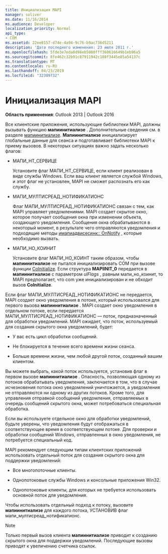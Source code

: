 ```yaml
---
title: Инициализация MAPI
manager: soliver
ms.date: 11/16/2014
ms.audience: Developer
localization_priority: Normal
api_type:
- COM
ms.assetid: 22ee8157-d74e-4a94-9c76-b9ac736d5211
description: 'Дата последнего изменения: 23 июля 2011 г.'
ms.openlocfilehash: 5fde3e7eda8d98eb5080fff360616649b1eb96a5
ms.sourcegitcommit: 8fe462c32b91c87911942c188f3445e85a54137c
ms.translationtype: MT
ms.contentlocale: ru-RU
ms.lasthandoff: 04/23/2019
ms.locfileid: "32309732"
---
```

# <a name="initializing-mapi"></a>Инициализация MAPI

  
  
**Область применения**: Outlook 2013 | Outlook 2016 
  
Все клиентские приложения, использующие библиотеки MAPI, должны вызывать функцию **мапиинитиализе** . Дополнительные сведения см. в разделе [мапиинитиализе](mapiinitialize.md). **Мапиинитиализе** инициализирует глобальные данные для сеанса и подготавливает библиотеки MAPI к приему вызовов. В некоторых ситуациях важно задать несколько флагов: 
  
- МАПИ_НТ_СЕРВИЦЕ
    
    Установите флаг МАПИ_НТ_СЕРВИЦЕ, если клиент реализован в виде службы Windows. Если ваш клиент является службой Windows, и этот флаг не установлен, MAPI не сможет распознать его как службу. 
    
- МАПИ_МУЛТИСРЕАД_НОТИФИКАТИОНС
    
    Флаг МАПИ_МУЛТИСРЕАД_НОТИФИКАТИОНС связан с тем, как MAPI управляет уведомлениями. MAPI создает скрытое окно, которое получает сообщения окна при изменении объекта, создающего уведомления. Сообщения окна обрабатываются в некоторый момент, в результате чего отправляются уведомления и подходящие методы [имапиадвисесинк:: OnNotify](imapiadvisesink-onnotify.md) , которые необходимо вызвать. 
    
- МАПИ_НО_КОИНИТ
    
    Установите флаг МАПИ_НО_КОИНТ таким образом, чтобы **мапиинитиализе** не пытался инициализировать COM при вызове функции [CoInitialize](https://msdn.microsoft.com/library/ms886303.aspx). Если структура **MAPIINIT_0** передается в **мапиинитиализе** с параметром _ulFlags_ , равным мапи_но_коинит, то MAPI предполагает, что com уже инициализирован и не обходит вызов **CoInitialize**.
    
Если флаг МАПИ_МУЛТИСРЕАД_НОТИФИКАТИОНС не передается, MAPI создает окно уведомления в потоке, который использовался для первого вызова **мапиинитиализе** . MAPI создает окно уведомления в отдельном потоке, если передается МАПИ_МУЛТИСРЕАД_НОТИФИКАТИОНС — поток, предназначенный для обработки уведомлений. MAPI ожидает, что поток, используемый для создания скрытого окна уведомлений, будет: 
  
- У вас есть цикл обработки сообщений.
    
- Не блокируется в течение всего времени жизни сеанса.
    
- Больше времени жизни, чем любой другой поток, созданный вашим клиентом. 
    
Вы можете выбрать, какой поток используется, установив флаг в первом вызове **мапиинитиализе** . Опасность, позволяющая одному из потоков обрабатывать уведомления, заключается в том, что в случае исчезновения потока окно уведомлений уничтожается, а уведомления не отправляются ни одному из других потоков. Кроме того, для управления отправкой сообщений уведомления, отправляемых в очередь сообщений скрытого окна, может потребоваться специальная обработка. 
  
Если вы используете отдельное окно для обработки уведомлений, будьте уверены, что уведомления будут отображаться в соответствующее время в соответствующем потоке. Для проверки и обработки сообщений Windows, отправленных в окно уведомления, не потребуется специальный код. 
  
MAPI рекомендует следующим типам клиентских приложений использовать отдельный поток для создания скрытого окна для поддержки уведомлений:
  
- Все многопоточные клиенты.
    
- Однопотоковые службы Windows и консольные приложения Win32.
    
- Однопотоковые клиенты, для которых не требуется использовать основной поток для уведомления.
    
Чтобы использовать отдельный подход к потоку, вызовите **мапиинитиализе** для каждого потока, УСТАНОВИВ флаг мапи_мултисреад_нотификатионс. 
  
> [!NOTE]
> Только первый вызов клиента **мапиинитиализе** приводит к созданию скрытого окна для поддержки уведомлений. Последующие вызовы приводят к увеличению счетчика ссылок. 
  

